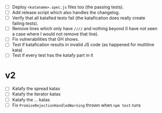 - [ ] Deploy `<kataname>.spec.js` files too (the passing tests).
- [ ] Add release script which also handles the changelog.
- [ ] Verify that all katafied tests fail (the katafication does really create failing tests).
- [ ] Remove lines which only have `////` and nothing beyond (I have not seen a case where I would not remove that line).
- [ ] Fix vulnerabilities that GH shows.
- [ ] Test if katafication results in invalid JS code (as happened for multiline kata)
- [ ] Test if every test has the katafy part in it

# v2

- [ ] Katafy the spread katas
- [ ] Katafy the iterator katas
- [ ] Katafy the ... katas
- [ ] Fix `PromiseRejectionHandledWarning` thrown when `npm test` runs
